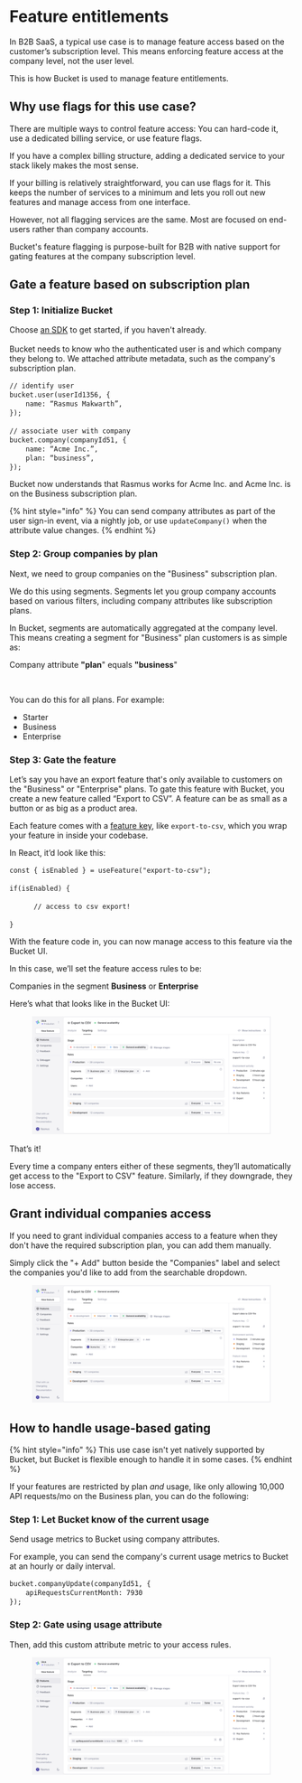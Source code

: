 # Feature entitlements

In B2B SaaS, a typical use case is to manage feature access based on the customer’s subscription level. This means enforcing feature access at the company level, not the user level.&#x20;

This is how Bucket is used to manage feature entitlements.

## Why use flags for this use case?

There are multiple ways to control feature access: You can hard-code it, use a dedicated billing service, or use feature flags.

If you have a complex billing structure, adding a dedicated service to your stack likely makes the most sense.

If your billing is relatively straightforward, you can use flags for it. This keeps the number of services to a minimum and lets you roll out new features and manage access from one interface.

However, not all flagging services are the same. Most are focused on end-users rather than company accounts.&#x20;

Bucket's feature flagging is purpose-built for B2B with native support for gating features at the company subscription level.

## Gate a feature based on subscription plan

### Step 1: Initialize Bucket

Choose [an SDK](broken-reference) to get started, if you haven't already. \
\
Bucket needs to know who the authenticated user is and which company they belong to. We attached attribute metadata, such as the company's subscription plan.

```tsx
// identify user
bucket.user(userId1356, {
    name: “Rasmus Makwarth”,
});

// associate user with company
bucket.company(companyId51, {
    name: “Acme Inc.”,
    plan: “business”,
});
```

Bucket now understands that Rasmus works for Acme Inc. and Acme Inc. is on the Business subscription plan.

{% hint style="info" %}
You can send company attributes as part of the user sign-in event, via a nightly job, or use `updateCompany()`  when the attribute value changes.
{% endhint %}

### Step 2: Group companies by plan

Next, we need to group companies on the "Business" subscription plan.&#x20;

We do this using segments. Segments let you group company accounts based on various filters, including company attributes like subscription plans.

In Bucket, segments are automatically aggregated at the company level. This means creating a segment for "Business" plan customers is as simple as:&#x20;

Company attribute **"plan**" equals **"business**"

<figure><img src="../../.gitbook/assets/CleanShot 2024-11-27 at 10 .47.14@2x.png" alt=""><figcaption></figcaption></figure>

You can do this for all plans. For example:

* Starter
* Business
* Enterprise

### Step 3: Gate the feature

Let’s say you have an export feature that's only available to customers on the "Business" or "Enterprise" plans. To gate this feature with Bucket, you create a new feature called “Export to CSV”. A feature can be as small as a button or as big as a product area.

Each feature comes with a [feature key](../../introduction/data-model/feature/feature-key.md), like `export-to-csv`, which you wrap your feature in inside your codebase.&#x20;

In React, it’d look like this:

```tsx
const { isEnabled } = useFeature("export-to-csv");

if(isEnabled) { 

      // access to csv export!

}
```

With the feature code in, you can now manage access to this feature via the Bucket UI.&#x20;

In this case, we’ll set the feature access rules to be:&#x20;

Companies in the segment **Business** or **Enterprise**

Here’s what that looks like in the Bucket UI:

<figure><img src="../../.gitbook/assets/Feature targeting rules example v2-min.png" alt=""><figcaption></figcaption></figure>

That’s it!&#x20;

Every time a company enters either of these segments, they’ll automatically get access to the "Export to CSV" feature. Similarly, if they downgrade, they lose access.

## Grant individual companies access

If you need to grant individual companies access to a feature when they don't have the required subscription plan, you can add them manually.

Simply click the "+ Add" button beside the "Companies" label and select the companies you'd like to add from the searchable dropdown.

<figure><img src="../../.gitbook/assets/company example v2-min.png" alt=""><figcaption></figcaption></figure>

## How to handle usage-based gating

{% hint style="info" %}
This use case isn't yet natively supported by Bucket, but Bucket is flexible enough to handle it in some cases.
{% endhint %}

If your features are restricted by plan _and_ usage, like only allowing 10,000 API requests/mo on the Business plan, you can do the following:

### Step 1: Let Bucket know of the current usage&#x20;

Send usage metrics to Bucket using company attributes.&#x20;

For example, you can send the company's current usage metrics to Bucket at an hourly or daily interval.

```tsx
bucket.companyUpdate(companyId51, {
    apiRequestsCurrentMonth: 7930
});
```

### Step 2: Gate using usage attribute

Then, add this custom attribute metric to your access rules.

<figure><img src="../../.gitbook/assets/usage attribute example-min.png" alt=""><figcaption></figcaption></figure>

